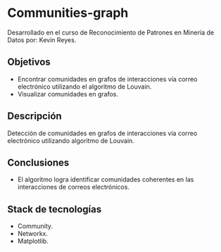 # Communities-graph
Desarrollado en el curso de Reconocimiento de Patrones en Minería de Datos por: Kevin Reyes.
## Objetivos
- Encontrar comunidades en grafos de interacciones vía correo electrónico utilizando el algoritmo de Louvain.
- Visualizar comunidades en grafos.

## Descripción
Detección de comunidades en grafos de interacciones vía correo electrónico utilizando algoritmo de Louvain.

## Conclusiones
- El algoritmo logra identificar comunidades coherentes en las interacciones de correos electrónicos.

## Stack de tecnologías
- Community.
- Networkx.
- Matplotlib.
